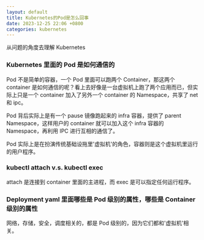 ```yaml
---
layout: default
title: Kubernetes的Pod是怎么回事
date: 2023-12-25 22:06 +0800
categories: kubernetes
---
```


从问题的角度去理解 Kubernetes

### Kubernetes 里面的 Pod 是如何通信的

Pod 不是简单的容器，一个 Pod 里面可以跑两个 Container，那这两个 container 是如何通信的呢？看上去好像是一台虚拟机上跑了两个应用而已，但实际上只是一个 container 加入了另外一个 container 的 Namespace，共享了 net 和 ipc。

Pod 背后实际上是有一个 pause 镜像跑起来的 infra 容器，提供了 parent Namespace，这样用户的 container 就可以加入这个 infra 容器的 Namespace，再利用 IPC 进行互相的通信了。

Pod 实际上是在扮演传统基础设拖里'虚拟机'的角色，容器则是这个虚拟机里运行的用户程序。

### kubectl attach v.s. kubectl exec

attach 是连接到 container 里面的主进程，而 exec 是可以指定任何运行程序。

### Deployment yaml 里面哪些是 Pod 级别的属性，哪些是 Container 级别的属性

网络，存储，安全，调度相关的，都是 Pod 级别的，因为它们都和'虚拟机'相关。
